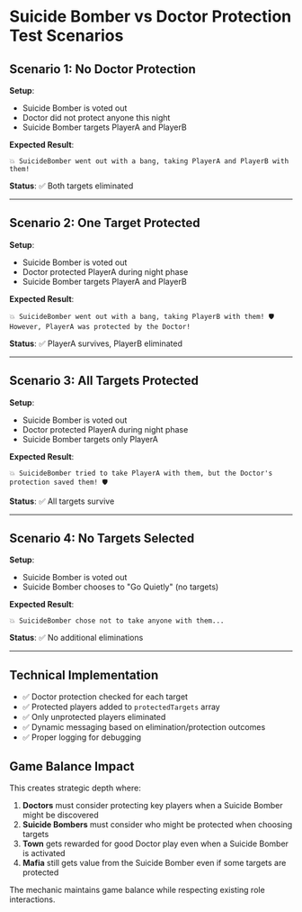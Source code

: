 # Suicide Bomber vs Doctor Protection Test Scenarios

## Scenario 1: No Doctor Protection
**Setup**: 
- Suicide Bomber is voted out
- Doctor did not protect anyone this night
- Suicide Bomber targets PlayerA and PlayerB

**Expected Result**:
```
💥 SuicideBomber went out with a bang, taking PlayerA and PlayerB with them!
```

**Status**: ✅ Both targets eliminated

---

## Scenario 2: One Target Protected
**Setup**: 
- Suicide Bomber is voted out
- Doctor protected PlayerA during night phase
- Suicide Bomber targets PlayerA and PlayerB

**Expected Result**:
```
💥 SuicideBomber went out with a bang, taking PlayerB with them! 🛡️ However, PlayerA was protected by the Doctor!
```

**Status**: ✅ PlayerA survives, PlayerB eliminated

---

## Scenario 3: All Targets Protected
**Setup**: 
- Suicide Bomber is voted out
- Doctor protected PlayerA during night phase
- Suicide Bomber targets only PlayerA

**Expected Result**:
```
💥 SuicideBomber tried to take PlayerA with them, but the Doctor's protection saved them! 🛡️
```

**Status**: ✅ All targets survive

---

## Scenario 4: No Targets Selected
**Setup**: 
- Suicide Bomber is voted out
- Suicide Bomber chooses to "Go Quietly" (no targets)

**Expected Result**:
```
💥 SuicideBomber chose not to take anyone with them...
```

**Status**: ✅ No additional eliminations

---

## Technical Implementation
- ✅ Doctor protection checked for each target
- ✅ Protected players added to `protectedTargets` array
- ✅ Only unprotected players eliminated
- ✅ Dynamic messaging based on elimination/protection outcomes
- ✅ Proper logging for debugging

## Game Balance Impact
This creates strategic depth where:
1. **Doctors** must consider protecting key players when a Suicide Bomber might be discovered
2. **Suicide Bombers** must consider who might be protected when choosing targets
3. **Town** gets rewarded for good Doctor play even when a Suicide Bomber is activated
4. **Mafia** still gets value from the Suicide Bomber even if some targets are protected

The mechanic maintains game balance while respecting existing role interactions. 